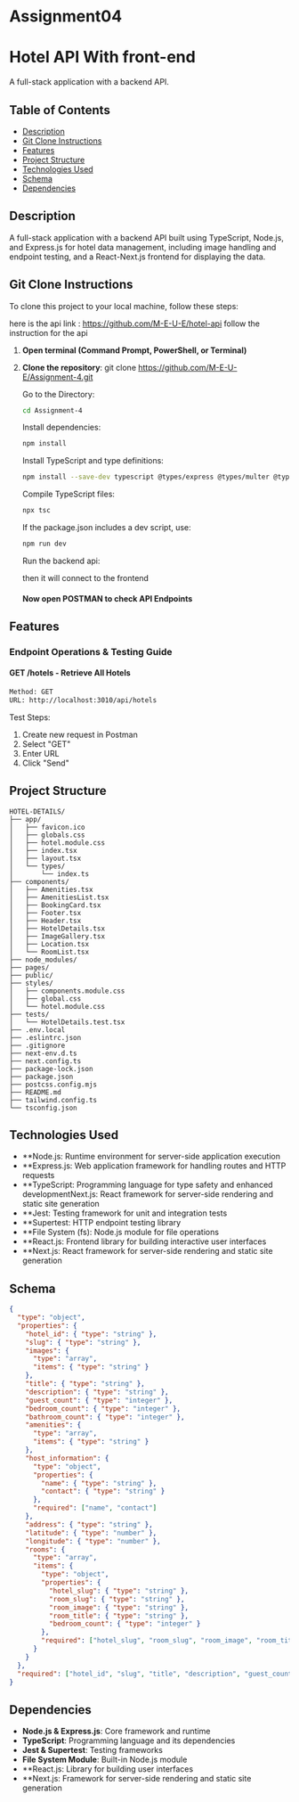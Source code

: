 # Assignment04
# Hotel API With front-end

A full-stack application with a backend API.

## Table of Contents
- [Description](#description)
- [Git Clone Instructions](#git-clone-instructions)
- [Features](#features)
- [Project Structure](#project-structure)
- [Technologies Used](#technologies-used)
- [Schema](#schema)
- [Dependencies](#dependencies)


## Description

A full-stack application with a backend API built using TypeScript, Node.js, and Express.js for hotel data management, including image handling and endpoint testing, and a React-Next.js frontend for displaying the data.

## Git Clone Instructions

To clone this project to your local machine, follow these steps:

here is the api link : https://github.com/M-E-U-E/hotel-api
follow the instruction for the api

1. **Open terminal (Command Prompt, PowerShell, or Terminal)**
2. **Clone the repository**: git clone https://github.com/M-E-U-E/Assignment-4.git
   
    Go to the Directory:
    ```bash
    cd Assignment-4
    ```
    Install dependencies:
    ```bash
    npm install
    ```
    Install TypeScript and type definitions:
    ```bash
    npm install --save-dev typescript @types/express @types/multer @types/jest
    ```
    Compile TypeScript files:
    ```bash
    npx tsc
    ```
    If the package.json includes a  dev script, use:
    ```bash
    npm run dev
    ```
    
    Run the backend api:
   
    then it will connect to the frontend
    
    
    
    #### Now open POSTMAN to check API Endpoints
   
## Features

### Endpoint Operations & Testing Guide

#### GET /hotels - Retrieve All Hotels
```bash
Method: GET
URL: http://localhost:3010/api/hotels
```
Test Steps:
1. Create new request in Postman
2. Select "GET"
3. Enter URL
4. Click "Send"


## Project Structure

```
HOTEL-DETAILS/
├── app/
│   ├── favicon.ico
│   ├── globals.css
│   ├── hotel.module.css
│   ├── index.tsx
│   ├── layout.tsx
│   └── types/
│       └── index.ts
├── components/
│   ├── Amenities.tsx
│   ├── AmenitiesList.tsx
│   ├── BookingCard.tsx
│   ├── Footer.tsx
│   ├── Header.tsx
│   ├── HotelDetails.tsx
│   ├── ImageGallery.tsx
│   ├── Location.tsx
│   └── RoomList.tsx
├── node_modules/
├── pages/
├── public/
├── styles/
│   ├── components.module.css
│   ├── global.css
│   └── hotel.module.css
├── tests/
│   └── HotelDetails.test.tsx
├── .env.local
├── .eslintrc.json
├── .gitignore
├── next-env.d.ts
├── next.config.ts
├── package-lock.json
├── package.json
├── postcss.config.mjs
├── README.md
├── tailwind.config.ts
└── tsconfig.json

```

## Technologies Used

- **Node.js: Runtime environment for server-side application execution
- **Express.js: Web application framework for handling routes and HTTP requests
- **TypeScript: Programming language for type safety and enhanced developmentNext.js: React framework for server-side rendering and static site generation
- **Jest: Testing framework for unit and integration tests
- **Supertest: HTTP endpoint testing library
- **File System (fs): Node.js module for file operations
- **React.js: Frontend library for building interactive user interfaces
- **Next.js: React framework for server-side rendering and static site generation
  
    
## Schema
```json
{
  "type": "object",
  "properties": {
    "hotel_id": { "type": "string" },
    "slug": { "type": "string" },
    "images": {
      "type": "array",
      "items": { "type": "string" }
    },
    "title": { "type": "string" },
    "description": { "type": "string" },
    "guest_count": { "type": "integer" },
    "bedroom_count": { "type": "integer" },
    "bathroom_count": { "type": "integer" },
    "amenities": {
      "type": "array",
      "items": { "type": "string" }
    },
    "host_information": {
      "type": "object",
      "properties": {
        "name": { "type": "string" },
        "contact": { "type": "string" }
      },
      "required": ["name", "contact"]
    },
    "address": { "type": "string" },
    "latitude": { "type": "number" },
    "longitude": { "type": "number" },
    "rooms": {
      "type": "array",
      "items": {
        "type": "object",
        "properties": {
          "hotel_slug": { "type": "string" },
          "room_slug": { "type": "string" },
          "room_image": { "type": "string" },
          "room_title": { "type": "string" },
          "bedroom_count": { "type": "integer" }
        },
        "required": ["hotel_slug", "room_slug", "room_image", "room_title", "bedroom_count"]
      }
    }
  },
  "required": ["hotel_id", "slug", "title", "description", "guest_count", "bedroom_count", "bathroom_count", "amenities", "host_information", "address", "latitude", "longitude", "rooms"]
}
```

## Dependencies

- **Node.js & Express.js**: Core framework and runtime
- **TypeScript**: Programming language and its dependencies
- **Jest & Supertest**: Testing frameworks
- **File System Module**: Built-in Node.js module
- **React.js: Library for building user interfaces
- **Next.js: Framework for server-side rendering and static site generation
